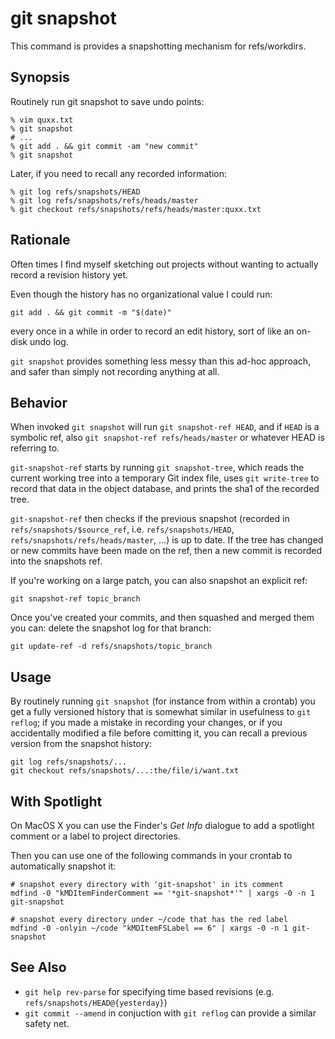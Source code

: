 # git snapshot

This command is provides a snapshotting mechanism for refs/workdirs.

## Synopsis

Routinely run git snapshot to save undo points:

	% vim quxx.txt
	% git snapshot
	# ...
	% git add . && git commit -am "new commit"
	% git snapshot

Later, if you need to recall any recorded information:

	% git log refs/snapshots/HEAD
	% git log refs/snapshots/refs/heads/master
	% git checkout refs/snapshots/refs/heads/master:quxx.txt

## Rationale

Often times I find myself sketching out projects without wanting to actually
record a revision history yet.

Even though the history has no organizational value I could run:

	git add . && git commit -m "$(date)"

every once in a while in order to record an edit history, sort of like an
on-disk undo log.

`git snapshot` provides something less messy than this ad-hoc approach, and
safer than simply not recording anything at all.

## Behavior

When invoked `git snapshot` will run `git snapshot-ref HEAD`, and if `HEAD` is
a symbolic ref, also `git snapshot-ref refs/heads/master` or whatever HEAD is
referring to.

`git-snapshot-ref` starts by running `git snapshot-tree`, which reads the
current working tree into a temporary Git index file, uses `git write-tree` to
record that data in the object database, and prints the sha1 of the recorded
tree.

`git-snapshot-ref` then checks if the previous snapshot (recorded in
`refs/snapshots/$source_ref`, i.e. `refs/snapshots/HEAD`,
`refs/snapshots/refs/heads/master`, ...) is up to date. If the tree has changed
or new commits have been made on the ref, then a new commit is recorded into
the snapshots ref.

If you're working on a large patch, you can also snapshot an explicit ref:

	git snapshot-ref topic_branch

Once you've created your commits, and then squashed and merged them you can:
delete the snapshot log for that branch:

	git update-ref -d refs/snapshots/topic_branch

## Usage

By routinely running `git snapshot` (for instance from within a crontab) you
get a fully versioned history that is somewhat similar in usefulness to `git
reflog`; if you made a mistake in recording your changes, or if you
accidentally modified a file before comitting it, you can recall a previous
version from the snapshot history:

	git log refs/snapshots/...
	git checkout refs/snapshots/...:the/file/i/want.txt

## With Spotlight

On MacOS X you can use the Finder's _Get Info_ dialogue to add a spotlight
comment or a label to project directories.

Then you can use one of the following commands in your crontab to automatically
snapshot it:

	# snapshot every directory with 'git-snapshot' in its comment
	mdfind -0 "kMDItemFinderComment == '*git-snapshot*'" | xargs -0 -n 1 git-snapshot

	# snapshot every directory under ~/code that has the red label
	mdfind -0 -onlyin ~/code "kMDItemFSLabel == 6" | xargs -0 -n 1 git-snapshot

## See Also

- `git help rev-parse` for specifying time based revisions (e.g.
  `refs/snapshots/HEAD@{yesterday}`)
- `git commit --amend` in conjuction with `git reflog` can provide a similar
  safety net.
